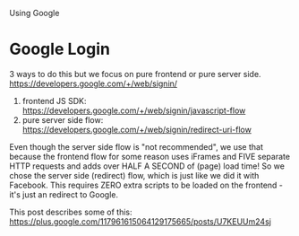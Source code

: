 Using Google


# Google Login
3 ways to do this but we focus on pure frontend or pure server side. https://developers.google.com/+/web/signin/
1. frontend JS SDK: https://developers.google.com/+/web/signin/javascript-flow
2. pure server side flow: https://developers.google.com/+/web/signin/redirect-uri-flow

Even though the server side flow is "not recommended", we use that because the frontend flow for some reason uses iFrames and FIVE separate HTTP requests and adds over HALF A SECOND of (page) load time! So we chose the server side (redirect) flow, which is just like we did it with Facebook. This requires ZERO extra scripts to be loaded on the frontend - it's just an <href> redirect to Google.

This post describes some of this: https://plus.google.com/117961615064129175665/posts/U7KEUUm24sj